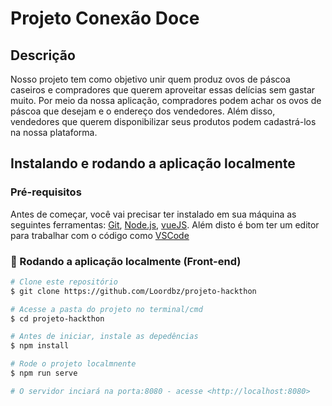 # Projeto Conexão Doce

## Descrição
Nosso projeto tem como objetivo unir quem produz ovos de páscoa caseiros e compradores que querem aproveitar essas delícias sem gastar muito. Por meio da nossa aplicação, compradores podem achar os ovos de páscoa que desejam e o endereço dos vendedores. Além disso, vendedores que querem disponibilizar seus produtos podem cadastrá-los na nossa plataforma.

## Instalando e rodando a aplicação localmente

### Pré-requisitos

Antes de começar, você vai precisar ter instalado em sua máquina as seguintes ferramentas:
[Git](https://git-scm.com), [Node.js](https://nodejs.org/en/), [vueJS](https://vuejs.org/).
Além disto é bom ter um editor para trabalhar com o código como [VSCode](https://code.visualstudio.com/)

### 🎲 Rodando a aplicação localmente (Front-end)

```bash
# Clone este repositório
$ git clone https://github.com/Loordbz/projeto-hackthon

# Acesse a pasta do projeto no terminal/cmd
$ cd projeto-hackthon

# Antes de iniciar, instale as depedências
$ npm install

# Rode o projeto localmnente
$ npm run serve

# O servidor inciará na porta:8080 - acesse <http://localhost:8080>
```

